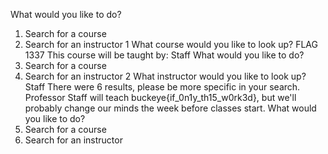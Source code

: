 What would you like to do?
1. Search for a course
2. Search for an instructor
1
What course would you like to look up?
FLAG 1337
This course will be taught by: Staff
What would you like to do?
1. Search for a course
2. Search for an instructor
2
What instructor would you like to look up?
Staff
There were 6 results, please be more specific in your search.
Professor Staff will teach buckeye{if_0n1y_th15_w0rk3d}, but we'll probably change our minds the week before classes start.
What would you like to do?
1. Search for a course
2. Search for an instructor
>
